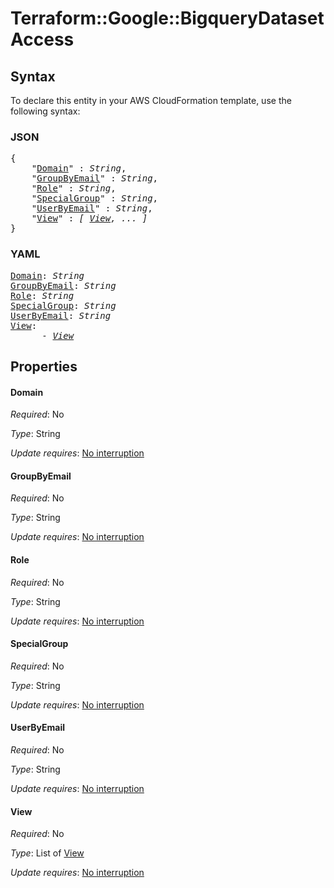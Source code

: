 # Terraform::Google::BigqueryDataset Access

## Syntax

To declare this entity in your AWS CloudFormation template, use the following syntax:

### JSON

<pre>
{
    "<a href="#domain" title="Domain">Domain</a>" : <i>String</i>,
    "<a href="#groupbyemail" title="GroupByEmail">GroupByEmail</a>" : <i>String</i>,
    "<a href="#role" title="Role">Role</a>" : <i>String</i>,
    "<a href="#specialgroup" title="SpecialGroup">SpecialGroup</a>" : <i>String</i>,
    "<a href="#userbyemail" title="UserByEmail">UserByEmail</a>" : <i>String</i>,
    "<a href="#view" title="View">View</a>" : <i>[ <a href="access-view.md">View</a>, ... ]</i>
}
</pre>

### YAML

<pre>
<a href="#domain" title="Domain">Domain</a>: <i>String</i>
<a href="#groupbyemail" title="GroupByEmail">GroupByEmail</a>: <i>String</i>
<a href="#role" title="Role">Role</a>: <i>String</i>
<a href="#specialgroup" title="SpecialGroup">SpecialGroup</a>: <i>String</i>
<a href="#userbyemail" title="UserByEmail">UserByEmail</a>: <i>String</i>
<a href="#view" title="View">View</a>: <i>
      - <a href="access-view.md">View</a></i>
</pre>

## Properties

#### Domain

_Required_: No

_Type_: String

_Update requires_: [No interruption](https://docs.aws.amazon.com/AWSCloudFormation/latest/UserGuide/using-cfn-updating-stacks-update-behaviors.html#update-no-interrupt)

#### GroupByEmail

_Required_: No

_Type_: String

_Update requires_: [No interruption](https://docs.aws.amazon.com/AWSCloudFormation/latest/UserGuide/using-cfn-updating-stacks-update-behaviors.html#update-no-interrupt)

#### Role

_Required_: No

_Type_: String

_Update requires_: [No interruption](https://docs.aws.amazon.com/AWSCloudFormation/latest/UserGuide/using-cfn-updating-stacks-update-behaviors.html#update-no-interrupt)

#### SpecialGroup

_Required_: No

_Type_: String

_Update requires_: [No interruption](https://docs.aws.amazon.com/AWSCloudFormation/latest/UserGuide/using-cfn-updating-stacks-update-behaviors.html#update-no-interrupt)

#### UserByEmail

_Required_: No

_Type_: String

_Update requires_: [No interruption](https://docs.aws.amazon.com/AWSCloudFormation/latest/UserGuide/using-cfn-updating-stacks-update-behaviors.html#update-no-interrupt)

#### View

_Required_: No

_Type_: List of <a href="access-view.md">View</a>

_Update requires_: [No interruption](https://docs.aws.amazon.com/AWSCloudFormation/latest/UserGuide/using-cfn-updating-stacks-update-behaviors.html#update-no-interrupt)

